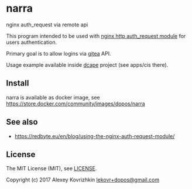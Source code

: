 # narra
nginx auth_request via remote api

This program intended to be used with [nginx http auth_request module](https://nginx.ru/en/docs/http/ngx_http_auth_request_module.html) for users authentication.

Primary goal is to allow logins via [gitea](https://gitea.io) API.

Usage example available inside [dcape](https://github.com/dopos/dcape) project (see apps/cis there).

## Install

narra is available as docker image, see https://store.docker.com/community/images/dopos/narra

## See also

* https://redbyte.eu/en/blog/using-the-nginx-auth-request-module/

## License

The MIT License (MIT), see [LICENSE](LICENSE).

Copyright (c) 2017 Alexey Kovrizhkin <lekovr+dopos@gmail.com>
